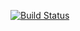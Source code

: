 [![Build Status](https://travis-ci.org/zarobaku/travisdemo.svg?branch=master)](https://travis-ci.org/zarobaku/travisdemo)

